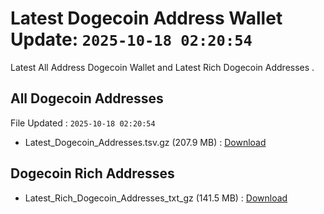 # Latest Dogecoin Address Wallet Update: `2025-10-18 02:20:54`

Latest All Address Dogecoin Wallet and Latest Rich Dogecoin Addresses .

## All Dogecoin Addresses

File Updated : `2025-10-18 02:20:54`

- Latest_Dogecoin_Addresses.tsv.gz (207.9 MB) : [Download](https://github.com/Pymmdrza/Rich-Address-Wallet/releases/tag/Dogecoin)

## Dogecoin Rich Addresses

- Latest_Rich_Dogecoin_Addresses_txt_gz (141.5 MB) : [Download](https://github.com/Pymmdrza/Rich-Address-Wallet/releases/tag/Dogecoin)

